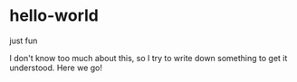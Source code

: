 # hello-world
just fun

I don't know too much about this, so I try to write down something to get it understood.
Here we go!
